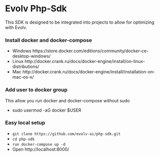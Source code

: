 <h1>Evolv Php-Sdk</h1>
This SDK is designed to be integrated into projects to allow for optimizing with Evolv.

<h3>Install docker and docker-compose</h3>
<ul>
<li>Windows https://store.docker.com/editions/community/docker-ce-desktop-windows/</li>
<li>Linux http://docker.crank.ru/docs/docker-engine/install/on-linux-distributions/</li>
<li>Mac http://docker.crank.ru/docs/docker-engine/install/installation-on-mac-os-x/</li>
</ul>
<h3>Add user to docker group</h3>

This allow you run docker and docker-compose without sudo

<ul>
<li>sudo usermod -aG docker $USER</li>
</ul>

<h3>Easy local setup</h3>
<ul>
  <li><code>git clone https://github.com/evolv-ai/php-sdk.git</code></li>
  <li><code>cd php-sdk </code></li>
  <li><code>run docker-compose up -d</code></li>
  <li>Open http://localhost:8000/</li>
</ul>
